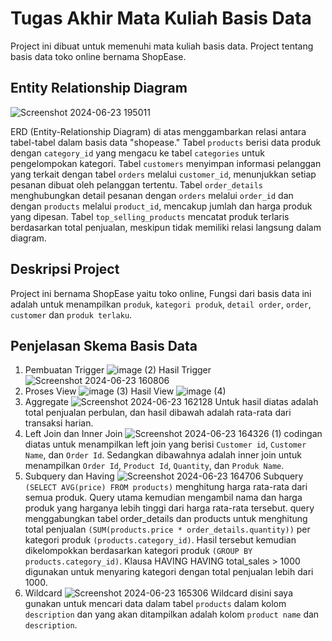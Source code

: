 # Tugas Akhir Mata Kuliah Basis Data

Project ini dibuat untuk memenuhi mata kuliah basis data. Project tentang basis data toko online bernama ShopEase.

## Entity Relationship Diagram

![Screenshot 2024-06-23 195011](https://github.com/naathhnael/UAS-BDL/assets/92132503/e53e9851-8017-413f-9320-08ad23dfc510)

ERD (Entity-Relationship Diagram) di atas menggambarkan relasi antara tabel-tabel dalam basis data "shopease." Tabel `products` berisi data produk dengan `category_id` yang mengacu ke tabel `categories` untuk pengelompokan kategori. Tabel `customers` menyimpan informasi pelanggan yang terkait dengan tabel `orders` melalui `customer_id`, menunjukkan setiap pesanan dibuat oleh pelanggan tertentu. Tabel `order_details` menghubungkan detail pesanan dengan `orders` melalui `order_id` dan dengan `products` melalui `product_id`, mencakup jumlah dan harga produk yang dipesan. Tabel `top_selling_products` mencatat produk terlaris berdasarkan total penjualan, meskipun tidak memiliki relasi langsung dalam diagram.

## Deskripsi Project
Project ini bernama ShopEase yaitu toko online, Fungsi dari basis data ini adalah untuk menampilkan `produk`, `kategori produk`, `detail order`, `order`, `customer` dan `produk terlaku`.

## Penjelasan Skema Basis Data
1. Pembuatan Trigger
![image (2)](https://github.com/naathhnael/UAS-BDL/assets/92132503/40d85398-1f4b-4e2b-8e0e-be019f0e794f)
Hasil Trigger
![Screenshot 2024-06-23 160806](https://github.com/naathhnael/UAS-BDL/assets/92132503/8ba28913-2c62-4b44-b1e0-78bfa44fb1c6)
2. Proses View
![image (3)](https://github.com/naathhnael/UAS-BDL/assets/92132503/b99cbd5b-9e42-4138-89e0-dd774275976d)
Hasil View
![image (4)](https://github.com/naathhnael/UAS-BDL/assets/92132503/43fac95e-073e-4826-b36d-793b0b749304)
3. Aggregate
![Screenshot 2024-06-23 162128](https://github.com/naathhnael/UAS-BDL/assets/92132503/9d22fe6d-874b-466a-98ab-384d5d66fa9b)
Untuk hasil diatas adalah total penjualan perbulan, dan hasil dibawah adalah rata-rata dari transaksi harian.
4. Left Join dan Inner Join
![Screenshot 2024-06-23 164326 (1)](https://github.com/naathhnael/UAS-BDL/assets/92132503/18d55a1d-1ea1-40fd-b521-0a6e329d27d9)
codingan diatas untuk menampilkan left join yang berisi `Customer id`, `Customer Name`, dan `Order Id`.
Sedangkan dibawahnya adalah inner join untuk menampilkan `Order Id`, `Product Id`, `Quantity`, dan `Produk Name`.
5. Subquery dan Having
![Screenshot 2024-06-23 164706](https://github.com/naathhnael/UAS-BDL/assets/92132503/3b91577f-9730-43ca-bc5c-5a58d9e49dc1)
Subquery `(SELECT AVG(price) FROM products)` menghitung harga rata-rata dari semua produk. Query utama kemudian mengambil nama dan harga produk yang harganya lebih tinggi dari harga rata-rata tersebut.
query menggabungkan tabel order_details dan products untuk menghitung total penjualan `(SUM(products.price * order_details.quantity))` per kategori produk `(products.category_id)`. Hasil tersebut kemudian dikelompokkan berdasarkan kategori produk `(GROUP BY products.category_id)`. Klausa HAVING HAVING total_sales > 1000 digunakan untuk menyaring kategori dengan total penjualan lebih dari 1000.
6. Wildcard
![Screenshot 2024-06-23 165306](https://github.com/naathhnael/UAS-BDL/assets/92132503/7b85c487-8990-4185-9265-88398e3445d7)
Wildcard disini saya gunakan untuk mencari data dalam tabel `products` dalam kolom `description` dan yang akan ditampilkan adalah kolom `product name` dan `description`.  
